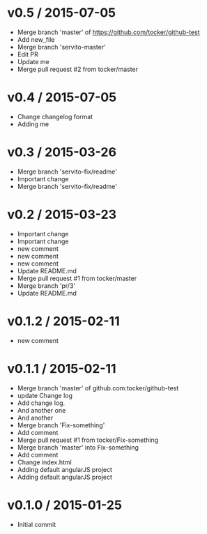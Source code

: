 v0.5 / 2015-07-05
=================

  * Merge branch 'master' of https://github.com/tocker/github-test
  * Add new_file
  * Merge branch 'servito-master'
  * Edit PR
  * Update me
  * Merge pull request #2 from tocker/master

v0.4 / 2015-07-05
=================

  * Change changelog format
  * Adding me

v0.3 / 2015-03-26
=================

  * Merge branch 'servito-fix/readme'
  * Important change
  * Merge branch 'servito-fix/readme'

v0.2 / 2015-03-23
=================

  * Important change
  * Important change
  * new comment
  * new comment
  * new comment
  * Update README.md
  * Merge pull request #1 from tocker/master
  * Merge branch 'pr/3'
  * Update README.md

v0.1.2 / 2015-02-11
===================

  * new comment

v0.1.1 / 2015-02-11
===================

  * Merge branch 'master' of github.com:tocker/github-test
  * update Change log
  * Add change log.
  * And another one
  * And another
  * Merge branch 'Fix-something'
  * Add comment
  * Merge pull request #1 from tocker/Fix-something
  * Merge branch 'master' into Fix-something
  * Add comment
  * Change index.html
  * Adding default angularJS project
  * Adding default angularJS project

v0.1.0 / 2015-01-25
===================

  * Initial commit
